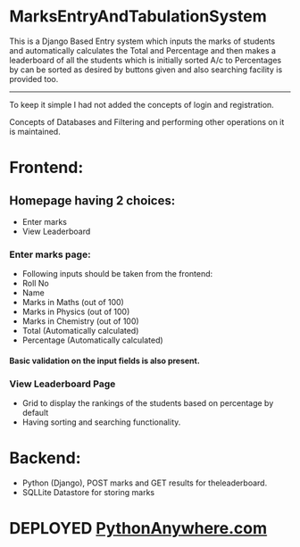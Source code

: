 # MarksEntryAndTabulationSystem
This is a Django Based Entry system which inputs the marks of students and automatically calculates the Total and Percentage and then makes a leaderboard of all the students which is initially sorted A/c to Percentages by can be sorted as desired by buttons given and also searching facility is provided too.

<hr>
 
To keep it simple I had not added the concepts of login and registration. 

Concepts of Databases and Filtering and performing other operations on it is maintained.

# Frontend:
## Homepage having 2 choices:
- Enter marks
- View Leaderboard
### Enter marks page:
- Following inputs should be taken from the frontend:
- Roll No
- Name
- Marks in Maths (out of 100)
- Marks in Physics (out of 100)
- Marks in Chemistry (out of 100)
- Total (Automatically calculated)
- Percentage (Automatically calculated)
#### Basic validation on the input fields is also present.
### View Leaderboard Page
- Grid to display the rankings of the students based on percentage by default
- Having sorting and searching functionality.

# Backend:
- Python (Django), POST marks and GET results for theleaderboard.
- SQLLite Datastore for storing marks

# DEPLOYED [PythonAnywhere.com](http://microblog.pythonanywhere.com/)
